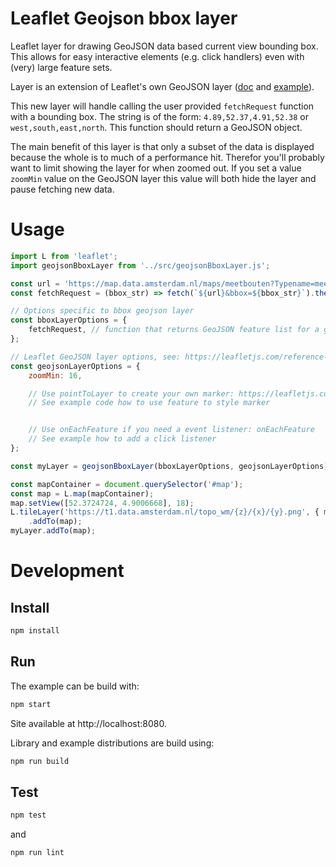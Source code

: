 # Leaflet Geojson bbox layer

Leaflet layer for drawing GeoJSON data based current view bounding box.
This allows for easy interactive elements (e.g. click handlers) even with (very) large feature sets.

Layer is an extension of Leaflet's own GeoJSON layer 
([doc](https://leafletjs.com/reference-1.5.0.html#geojson) and [example](https://leafletjs.com/examples/geojson/)).

This new layer will handle calling the user provided `fetchRequest` function with a bounding box.
The string is of the form: `4.89,52.37,4.91,52.38` or `west,south,east,north`.
This function should return a GeoJSON object. 

The main benefit of this layer is that only a subset of the data is displayed because the whole is to much of a performance hit.
Therefor you'll probably want to limit showing the layer for when zoomed out.
If you set a value `zoomMin` value on the GeoJSON layer this value will both hide the layer and pause fetching new data. 

# Usage

```javascript
import L from 'leaflet';
import geojsonBboxLayer from '../src/geojsonBboxLayer.js';

const url = 'https://map.data.amsterdam.nl/maps/meetbouten?Typename=meetbouten_status&REQUEST=GetFeature&SERVICE=wfs&OUTPUTFORMAT=application/json;%20subtype=geojson;%20charset=utf-8&version=1.1.0&srsname=urn:ogc:def:crs:EPSG::4326';
const fetchRequest = (bbox_str) => fetch(`${url}&bbox=${bbox_str}`).then(response => response.json());

// Options specific to bbox geojson layer
const bboxLayerOptions = {
    fetchRequest, // function that returns GeoJSON feature list for a given bounding box string
};

// Leaflet GeoJSON layer options, see: https://leafletjs.com/reference-1.5.0.html#geojson-pointtolayer
const geojsonLayerOptions = {
    zoomMin: 16,

    // Use pointToLayer to create your own marker: https://leafletjs.com/reference-1.5.0.html#geojson-pointtolayer
    // See example code how to use feature to style marker


    // Use onEachFeature if you need a event listener: onEachFeature
    // See example how to add a click listener
};

const myLayer = geojsonBboxLayer(bboxLayerOptions, geojsonLayerOptions);

const mapContainer = document.querySelector('#map');
const map = L.map(mapContainer);
map.setView([52.3724724, 4.9006668], 18);
L.tileLayer('https://t1.data.amsterdam.nl/topo_wm/{z}/{x}/{y}.png', { minZoom: 1, maxZoom: 20, maxNativeZoom: 18 })
    .addTo(map);
myLayer.addTo(map);
```

# Development
## Install
```bash
npm install
```

## Run

The example can be build with:

```bash
npm start
```

Site available at http://localhost:8080.

Library and example distributions are build using:

```bash
npm run build
```

## Test

```bash
npm test
```

and

```bash
npm run lint
```
